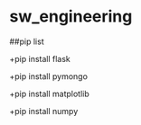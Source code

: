 # sw_engineering

##pip list

+pip install flask

+pip install pymongo

+pip install matplotlib

+pip install numpy
